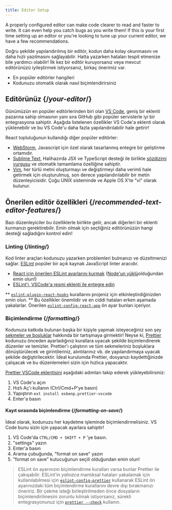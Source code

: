 ```yaml
---
title: Editor Setup
---
```


<Intro>

A properly configured editor can make code clearer to read and faster to write. It can even help you catch bugs as you write them! If this is your first time setting up an editor or you're looking to tune up your current editor, we have a few recommendations.
  
Doğru şekilde yapılandırılmış bir editör, kodun daha kolay okunmasını ve daha hızlı yazılmasını sağlayabilir. Hatta yazarken hataları tespit etmenize bile yardımcı olabilir! İlk kez bir editör kuruyorsanız veya mevcut editörünüzü iyileştirmek istiyorsanız, birkaç önerimiz var.

</Intro>

<YouWillLearn>

* En popüler editörler hangileri
* Kodunuzu otomatik olarak nasıl biçimlendirirsiniz

</YouWillLearn>

## Editörünüz {/*your-editor*/}

Günümüzün en popüler editörlerinden biri olan [VS Code](https://code.visualstudio.com/), geniş bir eklenti pazarına sahip olmasının yanı sıra GitHub gibi popüler servislerle iyi bir entegrasyona sahiptir. Aşağıda listelenen özellikler VS Code'a eklenti olarak yüklenebilir ve bu VS Code'u daha fazla yapılandırılabilir hale getirir!

React topluluğunun kullandığı diğer popüler editörler:

* [WebStorm](https://www.jetbrains.com/webstorm/), Javascript için özel olarak tasarlanmış entegre bir geliştirme ortamıdır.
* [Sublime Text](https://www.sublimetext.com/), Halihazırda JSX ve TypeScript desteği ile birlikte [sözdizimi vurgusu](https://stackoverflow.com/a/70960574/458193) ve otomatik tamamlama özelliğine sahiptir.
* [Vim](https://www.vim.org/), her türlü metni oluşturmayı ve değiştirmeyi daha verimli hale getirmek için oluşturulmuş, son derece yapılandırılabilir bir metin düzenleyicisidir. Çoğu UNIX sisteminde ve Apple OS X'te "vi" olarak bulunur.

## Önerilen editör özellikleri {/*recommended-text-editor-features*/}

Bazı düzenleyiciler bu özelliklerle birlikte gelir, ancak diğerleri bir eklenti kurmanızı gerektirebilir. Emin olmak için seçtiğiniz editörünüzün hangi desteği sağladığını kontrol edin!

### Linting {/*linting*/}

Kod linter araçları kodunuzu yazarken problemleri bulmanızı ve düzeltmenizi sağlar. [ESLint](https://eslint.org/) popüler bir açık kaynak JavaScript linter aracıdır.

* [React için önerilen ESLint ayarlarını kurmak](https://www.npmjs.com/package/eslint-config-react-app) ([Node'un yüklü](https://nodejs.org/en/download/current/)olduğundan emin olun!) 
* [ESLint'i, VSCode'a resmi eklenti ile entegre edin](https://marketplace.visualstudio.com/items?itemName=dbaeumer.vscode-eslint)

** [`eslint-plugin-react-hooks`](https://www.npmjs.com/package/eslint-plugin-react-hooks) kurallarını projeniz için etkinleştirdiğinizden emin olun.
** Bu özellikler önemlidir ve en ciddi hataları erken aşamada yakalarlar. Önerilen [`eslint-config-react-app`](https://www.npmjs.com/package/eslint-config-react-app) ön ayar bunları içeriyor.

### Biçimlendirme {/*formatting*/}

Kodunuza katkıda bulunan başka bir kişiyle yapmak isteyeceğiniz son şey [sekmeler ve boşluklar](https://www.google.com/search?q=tabs+vs+spaces) hakkında bir tartışmaya girmektir! Neyse ki, [Prettier](https://prettier.io/) kodunuzu önceden ayarladığınız kurallara uyacak şekilde biçimlendirerek düzenler ve temizler. Prettier'ı çalıştırın ve tüm sekmeleriniz boşluklara dönüştürülecek ve girintileriniz, alıntılarınız vb. de yapılandırmaya uyacak şekilde değiştirilecektir. İdeal kurulumda Prettier, dosyanızı kaydettiğinizde çalışacak ve bu düzenlemeleri sizin için hızlıca yapacaktır.

[Prettier VSCode eklentisini](https://marketplace.visualstudio.com/items?itemName=esbenp.prettier-vscode) aşağıdaki adımları takip ederek yükleyebilirsiniz:

1. VS Code'u açın
2. Hızlı Aç'ı kullanın (Ctrl/Cmd+P'ye basın)
3. Yapıştırın `ext install esbenp.prettier-vscode`
4. Enter'a basın

#### Kayıt sırasında biçimlendirme {/*formatting-on-save*/}

İdeal olarak, kodunuzu her kaydetme işleminde biçimlendirmelisiniz. VS Code bunu sizin için yapacak ayarlara sahiptir!

1. VS Code'da `CTRL/CMD + SHIFT + P` 'ye basın.
2. "settings" yazın
3. Enter'a basın
4. Arama çubuğunda, "format on save" yazın
5. "format on save" kutucuğunun seçili olduğundan emin olun!

> ESLint ön ayarınızın biçimlendirme kuralları varsa bunlar Prettier ile çakışabilir. ESLint'in *yalnızca* mantıksal hataları yakalamak için kullanılabilmesi için [`eslint-config-prettier`](https://github.com/prettier/eslint-config-prettier) kullanarak ESLint ön ayarınızdaki tüm biçimlendirme kurallarını devre dışı bırakmanızı öneririz. Bir çekme isteği birleştirilmeden önce dosyaların biçimlendirilmesini zorunlu kılmak istiyorsanız, sürekli entegrasyonunuz için  [`prettier --check`](https://prettier.io/docs/en/cli.html#--check) kullanın.
